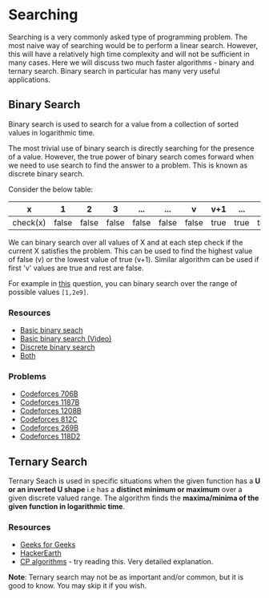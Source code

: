 # Searching

Searching is a very commonly asked type of programming problem. The most naive way of searching would be to perform a linear search. However, this will have a relatively high time complexity and will not be sufficient in many cases. Here we will discuss two much faster algorithms - binary and ternary search. Binary search in particular has many very useful applications.

## Binary Search

Binary search is used to search for a value from a collection of sorted values in logarithmic time. 



The most trivial use of binary search is directly searching for the presence of a value. However, the true power of binary search comes forward when we need to use search to find the answer to a problem. This is known as discrete binary search.



Consider the below table:

| x        | 1     | 2     | 3     |...    |...    | v     | v+1   | ...   | ...   | N  |
| -------- | ----- | ----- | ----- | ----- | ----- | ----- | ----- | ----- | ----- | ----- |
| check(x) | false  | false  | false  | false  | false  | false  | true | true | true | true |

We can binary search over all values of X and at each step check if the current X satisfies the problem. This can be used to find the highest value of false (v) or the
lowest value of true (v+1). Similar algorithm can be used if first 'v' values are true and rest are false.

For example in [this](https://codeforces.com/contest/1201/problem/C) question, you can binary search over the range of possible values `[1,2e9]`.

### Resources

* [Basic binary seach](https://www.hackerearth.com/practice/algorithms/searching/binary-search/tutorial/)
* [Basic binary search (Video)](https://www.youtube.com/watch?v=j5uXyPJ0Pew)
* [Discrete binary search](https://oldaddr.wordpress.com/2014/06/28/binary-search-the-answer/)
* [Both](https://www.topcoder.com/thrive/articles/Binary%20Search)

### Problems

* [Codeforces 706B](https://codeforces.com/problemset/problem/706/B)
* [Codeforces 1187B](https://codeforces.com/contest/1187/problem/B)
* [Codeforces 1208B](https://codeforces.com/contest/1208/problem/B)
* [Codeforces 812C](https://codeforces.com/contest/812/problem/C)
* [Codeforces 269B](https://codeforces.com/contest/269/problem/B)
* [Codeforces 118D2](https://codeforces.com/contest/1118/problem/D2)


## Ternary Search
Ternary Seach is used in specific situations when the given function has a **U or an inverted U shape** i.e has a **distinct minimum or maximum** over a given discrete valued range.
The algorithm finds the **maxima/minima of the given function in logarithmic time**.

### Resources
* [Geeks for Geeks](https://www.geeksforgeeks.org/ternary-search/)
* [HackerEarth](https://www.hackerearth.com/practice/algorithms/searching/ternary-search/tutorial/)
* [CP algorithms](https://cp-algorithms.com/num_methods/ternary_search.html) - try reading this. Very detailed explanation.

**Note**: Ternary search may not be as important and/or common, but it is good to know. You may skip it if you wish.
